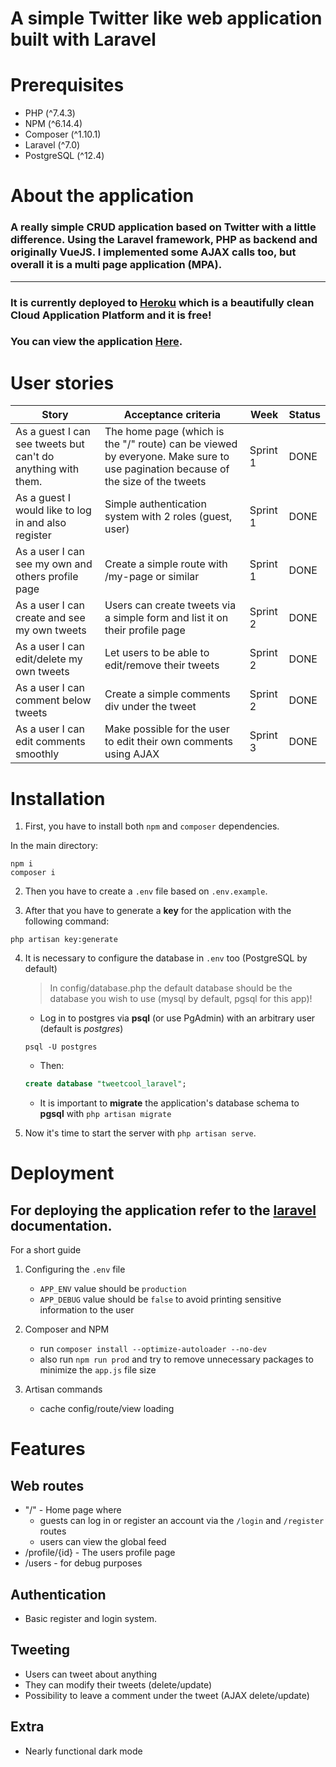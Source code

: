 # A simple Twitter like web application built with Laravel

# Prerequisites

-   PHP (^7.4.3)
-   NPM (^6.14.4)
-   Composer (^1.10.1)
-   Laravel (^7.0)
-   PostgreSQL (^12.4)

# About the application

### A really simple CRUD application based on Twitter with a little difference. Using the Laravel framework, PHP as backend and originally VueJS. I implemented some AJAX calls too, but overall it is a multi page application (MPA).

---

### It is currently deployed to [Heroku](https://www.heroku.com/) which is a beautifully clean Cloud Application Platform and it is free!

### You can view the application [Here](http://tweetcool.herokuapp.com/).

# User stories

| Story                                                        | Acceptance criteria                                                                                                             | Week     | Status |
| ------------------------------------------------------------ | ------------------------------------------------------------------------------------------------------------------------------- | -------- | ------ |
| As a guest I can see tweets but can't do anything with them. | The home page (which is the "/" route) can be viewed by everyone. Make sure to use pagination because of the size of the tweets | Sprint 1 | DONE   |
| As a guest I would like to log in and also register          | Simple authentication system with 2 roles (guest, user)                                                                         | Sprint 1 | DONE   |
| As a user I can see my own and others profile page           | Create a simple route with /my-page or similar                                                                                  | Sprint 1 | DONE   |
| As a user I can create and see my own tweets                 | Users can create tweets via a simple form and list it on their profile page                                                     | Sprint 2 | DONE   |
| As a user I can edit/delete my own tweets                    | Let users to be able to edit/remove their tweets                                                                                | Sprint 2 | DONE   |
| As a user I can comment below tweets                         | Create a simple comments div under the tweet                                                                                    | Sprint 2 | DONE   |
| As a user I can edit comments smoothly                       | Make possible for the user to edit their own comments using AJAX                                                                | Sprint 3 | DONE   |

# Installation

1. First, you have to install both `npm` and `composer` dependencies.

In the main directory:

```
npm i
composer i
```

2. Then you have to create a `.env` file based on `.env.example`.

3. After that you have to generate a **key** for the application with the following command:

```
php artisan key:generate
```

4. It is necessary to configure the database in `.env` too (PostgreSQL by default)


    >In config/database.php the default database should be the database you wish to use (mysql by default, pgsql for this app)!

    - Log in to postgres via **psql** (or use PgAdmin) with an arbitrary user (default is _postgres_)

    ```
    psql -U postgres
    ```

    - Then:

    ```sql
    create database "tweetcool_laravel";
    ```

    - It is important to **migrate** the application's database schema to **pgsql** with `php artisan migrate`

5. Now it's time to start the server with `php artisan serve`.

# Deployment

## For deploying the application refer to the [laravel](https://laravel.com/docs/7.x/deployment) documentation.

For a short guide

1. Configuring the `.env` file

    - `APP_ENV` value should be `production`
    - `APP_DEBUG` value should be `false` to avoid printing sensitive information to the user

2. Composer and NPM

    - run `composer install --optimize-autoloader --no-dev`
    - also run `npm run prod` and try to remove unnecessary packages to minimize the `app.js` file size

3. Artisan commands
    - cache config/route/view loading

# Features

## Web routes

-   "/" - Home page where
    -   guests can log in or register an account via the `/login` and `/register` routes
    -   users can view the global feed
-   /profile/{id} - The users profile page
-   /users - for debug purposes

## Authentication

-   Basic register and login system.

## Tweeting

-   Users can tweet about anything
-   They can modify their tweets (delete/update)
-   Possibility to leave a comment under the tweet (AJAX delete/update)

## Extra

-   Nearly functional dark mode
